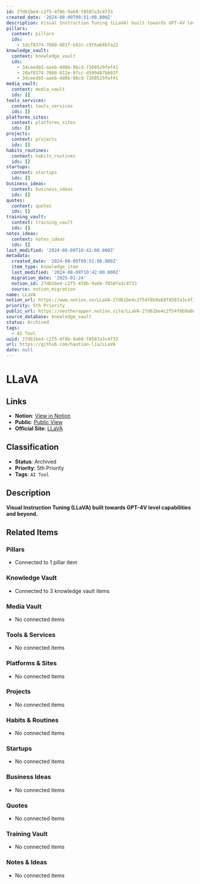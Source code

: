 ```yaml
---
id: 27d61be4-c2f5-4f8b-9a68-f8507a3c4f33
created_date: '2024-08-09T09:51:00.000Z'
description: Visual Instruction Tuning (LLaVA) built towards GPT-4V level capabilities and beyond.
pillars:
  context: pillars
  ids: 
    - 1dcf8374-7088-801f-b92c-c9f6a68bfa22
knowledge_vault:
  context: knowledge_vault
  ids:
    - 34ceedb5-aaeb-4d8b-9bcd-7260529fef41
    - 20af8374-7088-812e-97cc-d599487b603f
    - 34ceedb5-aaeb-4d8b-9bcd-7260529fef41
media_vault:
  context: media_vault
  ids: []
tools_services:
  context: tools_services
  ids: []
platforms_sites:
  context: platforms_sites
  ids: []
projects:
  context: projects
  ids: []
habits_routines:
  context: habits_routines
  ids: []
startups:
  context: startups
  ids: []
business_ideas:
  context: business_ideas
  ids: []
quotes:
  context: quotes
  ids: []
training_vault:
  context: training_vault
  ids: []
notes_ideas:
  context: notes_ideas
  ids: []
last_modified: '2024-08-09T10:42:00.000Z'
metadata:
  created_date: '2024-08-09T09:51:00.000Z'
  item_type: knowledge_item
  last_modified: '2024-08-09T10:42:00.000Z'
  migration_date: '2025-01-24'
  notion_id: 27d61be4-c2f5-4f8b-9a68-f8507a3c4f33
  source: notion_migration
name: LLaVA
notion_url: https://www.notion.so/LLaVA-27d61be4c2f54f8b9a68f8507a3c4f33
priority: 5th Priority
public_url: https://neotherapper.notion.site/LLaVA-27d61be4c2f54f8b9a68f8507a3c4f33
source_database: knowledge_vault
status: Archived
tags: 
  - AI Tool
uuid: 27d61be4-c2f5-4f8b-9a68-f8507a3c4f33
url: https://github.com/haotian-liu/LLaVA
date: null
---
```


# LLaVA

## Links
- **Notion**: [View in Notion](https://www.notion.so/LLaVA-27d61be4c2f54f8b9a68f8507a3c4f33)
- **Public**: [Public View](https://neotherapper.notion.site/LLaVA-27d61be4c2f54f8b9a68f8507a3c4f33)
- **Official Site**: [LLaVA](https://github.com/haotian-liu/LLaVA)

## Classification
- **Status**: Archived
- **Priority**: 5th Priority
- **Tags**: `AI Tool`

## Description
**Visual Instruction Tuning (LLaVA) built towards GPT-4V level capabilities and beyond.**

## Related Items

### Pillars
- Connected to 1 pillar item

### Knowledge Vault
- Connected to 3 knowledge vault items

### Media Vault
- No connected items

### Tools & Services
- No connected items

### Platforms & Sites
- No connected items

### Projects
- No connected items

### Habits & Routines
- No connected items

### Startups
- No connected items

### Business Ideas
- No connected items

### Quotes
- No connected items

### Training Vault
- No connected items

### Notes & Ideas
- No connected items